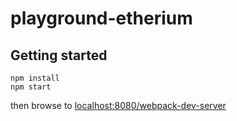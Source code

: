# playground-etherium


Getting started
---

```
npm install 
npm start
```

then browse to [localhost:8080/webpack-dev-server](http://localhost:8080/webpack-dev-server)
